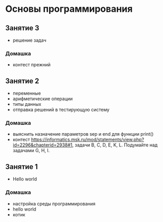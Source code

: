 # Основы программирования

## Занятие 3
+ решение задач
### Домашка
+ контест прежний

## Занятие 2
+ переменные
+ арифметические операции
+ типы данных
+ отправка решений в тестирующую систему

### Домашка
+ выяснить назначение параметров sep и end для функции print()
+ контест https://informatics.msk.ru/mod/statements/view.php?id=2296&chapterid=2938#1, задачи B, C, D, E, K, L. Подумайте над задачами G, H, I.

## Занятие 1
+ Hello world
### Домашка
+ настройка среды программирования
+ hello world
+ котик

